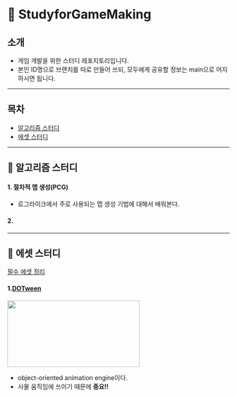 # 📖 StudyforGameMaking
## 소개
- 게임 개발을 위한 스터디 레포지토리입니다.
- 본인 ID명으로 브랜치를 따로 만들어 쓰되, 모두에게 공유할 정보는 main으로 머지하시면 됩니다.
---
## 목차
- [알고리즘 스터디](#알고리즘-스터디)
- [에셋 스터디](#에셋-스터디)
---
## 🧠 알고리즘 스터디

#### 1. 절차적 맵 생성(PCG)
 - 로그라이크에서 주로 사용되는 맵 생성 기법에 대해서 배워본다.
#### 2. 

---
## 🔖 에셋 스터디
[필수 에셋 정리](https://tagilog.tistory.com/914)

#### 1.[DOTween](https://assetstore.unity.com/packages/tools/animation/dotween-hotween-v2-27676)
<img src="https://assetstorev1-prd-cdn.unity3d.com/key-image/d28cf7c5-1e07-4494-81e3-bc3ca7539da6.webp" width="300" height="150"/>

- object-oriented animation engine이다.
- 사물 움직임에 쓰이기 때문에 **중요!!**
